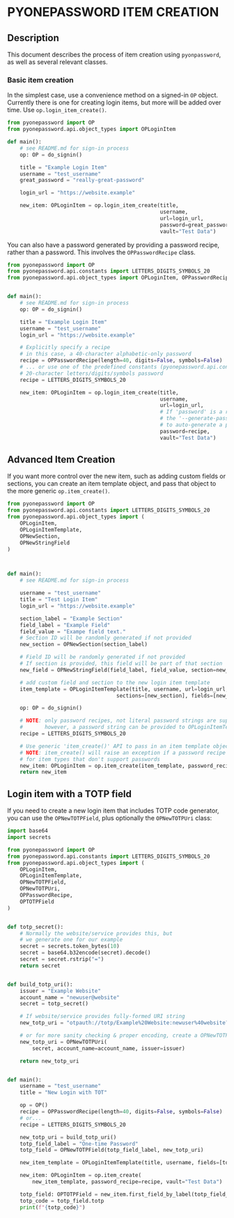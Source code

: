 # PYONEPASSWORD ITEM CREATION

## Description

This document describes the process of item creation using `pyonpassword`, as well as several relevant classes.

### Basic item creation

In the simplest case, use a convenience method on a signed-in `OP` object. Currently there is one for creating login items, but more will be added over time. Use `op.login_item_create()`.

```python
from pyonepassword import OP
from pyonepassword.api.object_types import OPLoginItem

def main():
    # see README.md for sign-in process
    op: OP = do_signin()

    title = "Example Login Item"
    username = "test_username"
    great_password = "really-great-password"

    login_url = "https://website.example"

    new_item: OPLoginItem = op.login_item_create(title,
                                                 username,
                                                 url=login_url,
                                                 password=great_password,
                                                 vault="Test Data")
```

You can also have a password generated by providing a password recipe, rather than a password. This involves the `OPPasswordRecipe` class.

```python
from pyonepassword import OP
from pyonepassword.api.constants import LETTERS_DIGITS_SYMBOLS_20
from pyonepassword.api.object_types import OPLoginItem, OPPasswordRecipe


def main():
    # see README.md for sign-in process
    op: OP = do_signin()

    title = "Example Login Item"
    username = "test_username"
    login_url = "https://website.example"

    # Explicitly specify a recipe
    # in this case, a 40-character alphabetic-only password
    recipe = OPPasswordRecipe(length=40, digits=False, symbols=False)
    # ... or use one of the predefined constants (pyonepassword.api.constants)
    # 20-character letters/digits/symbols password
    recipe = LETTERS_DIGITS_SYMBOLS_20

    new_item: OPLoginItem = op.login_item_create(title,
                                                 username,
                                                 url=login_url,
                                                 # If 'password' is a recipe rather than a string
                                                 # the '--generate-password=<recipe>' CLI option will be used
                                                 # to auto-generate a password for this login item
                                                 password=recipe,
                                                 vault="Test Data")

```

## Advanced Item Creation

If you want more control over the new item, such as adding custom fields or sections, you can create an item template object, and pass that object to the more generic `op.item_create()`.

```python
from pyonepassword import OP
from pyonepassword.api.constants import LETTERS_DIGITS_SYMBOLS_20
from pyonepassword.api.object_types import (
    OPLoginItem,
    OPLoginItemTemplate,
    OPNewSection,
    OPNewStringField
)



def main():
    # see README.md for sign-in process

    username = "test_username"
    title = "Test Login Item"
    login_url = "https://website.example"

    section_label = "Example Section"
    field_label = "Example Field"
    field_value = "Exampe field text."
    # Section ID will be randomly generated if not provided
    new_section = OPNewSection(section_label)

    # Field ID will be randomly generated if not provided
    # If section is provided, this field will be part of that section
    new_field = OPNewStringField(field_label, field_value, section=new_section)

    # add custom field and section to the new login item template
    item_template = OPLoginItemTemplate(title, username, url=login_url,
                                   sections=[new_section], fields=[new_field])

    op: OP = do_signin()

    # NOTE: only password recipes, not literal password strings are supported via item_create()
    #       however, a password string can be provided to OPLoginItemTemplate()
    recipe = LETTERS_DIGITS_SYMBOLS_20

    # Use generic 'item_create()' API to pass in an item template object
    # NOTE: item_create() will raise an exception if a password recipe is provided
    # for item types that don't support passwords
    new_item: OPLoginItem = op.item_create(item_template, password_recipe=recipe)
    return new_item
```

## Login item with a TOTP field

If you need to create a new login item that includes TOTP code generator, you can use the `OPNewTOTPField`, plus optionally the `OPNewTOTPUri` class:


```python
import base64
import secrets

from pyonepassword import OP
from pyonepassword.api.constants import LETTERS_DIGITS_SYMBOLS_20
from pyonepassword.api.object_types import (
    OPLoginItem,
    OPLoginItemTemplate,
    OPNewTOTPField,
    OPNewTOTPUri,
    OPPasswordRecipe,
    OPTOTPField
)


def totp_secret():
    # Normally the website/service provides this, but
    # we generate one for our example
    secret = secrets.token_bytes(10)
    secret = base64.b32encode(secret).decode()
    secret = secret.rstrip("=")
    return secret


def build_totp_uri():
    issuer = "Example Website"
    account_name = "newuser@website"
    secret = totp_secret()

    # If website/service provides fully-formed URI string
    new_totp_uri = "otpauth://totp/Example%20Website:newuser%40website?secret=EPW4UE4E7IKC2QMB&issuer=Example%20Website"

    # or for more sanity checking & proper encoding, create a OPNewTOTPUri object
    new_totp_uri = OPNewTOTPUri(
        secret, account_name=account_name, issuer=issuer)

    return new_totp_uri


def main():
    username = "test_username"
    title = "New Login with TOT"

    op = OP()
    recipe = OPPasswordRecipe(length=40, digits=False, symbols=False)
    # or...
    recipe = LETTERS_DIGITS_SYMBOLS_20

    new_totp_uri = build_totp_uri()
    totp_field_label = "One-time Password"
    totp_field = OPNewTOTPField(totp_field_label, new_totp_uri)

    new_item_template = OPLoginItemTemplate(title, username, fields=[totp_field])

    new_item: OPLoginItem = op.item_create(
        new_item_template, password_recipe=recipe, vault="Test Data")

    totp_field: OPTOTPField = new_item.first_field_by_label(totp_field_label)
    totp_code = totp_field.totp
    print(f"{totp_code}")
```
